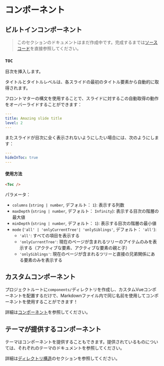 # コンポーネント

## ビルトインコンポーネント

> このセクションのドキュメントはまだ作成中です。完成するまでは[ソースコード](https://github.com/slidevjs/slidev/blob/main/packages/client/builtin)を直接参照してください。

### `TOC`

目次を挿入します。

タイトルとタイトルレベルは、各スライドの最初のタイトル要素から自動的に取得されます。

フロントマターの構文を使用することで、スライドに対するこの自動取得の動作をオーバーライドすることができます：
```yml
---
title: Amazing slide title
level: 2
---
```

またスライドが目次に全く表示されないようにしたい場合には、次のようにします：
```yml
---
hideInToc: true
---
```

#### 使用方法
~~~md
<Toc />
~~~

パラメータ：

* `columns` (`string | number`, デフォルト： `1`): 表示する列数
* `maxDepth` (`string | number`, デフォルト： `Infinity`): 表示する目次の階層の最大値
* `minDepth` (`string | number`, デフォルト： `1`): 表示する目次の階層の最小値
* `mode` (`'all' | 'onlyCurrentTree'| 'onlySiblings'`, デフォルト： `'all'`):
  * `'all'`: すべての項目を表示する
  * `'onlyCurrentTree'`: 現在のページが含まれるツリーのアイテムのみを表示する（アクティブな要素、アクティブな要素の親と子）
  * `'onlySiblings'`: 現在のページが含まれるツリーと直接の兄弟関係にある要素のみを表示する

## カスタムコンポーネント

プロジェクトルートに`components/`ディレクトリを作成し、カスタムVueコンポーネントを配置するだけで、Markdownファイル内で同じ名前を使用してコンポーネントを使用することができます！

詳細は[コンポーネント](/custom/directory-structure#コンポーネント)を参照してください。

## テーマが提供するコンポーネント

テーマはコンポーネントを提供することもできます。提供されているものについては、それぞれのテーマのドキュメントを参照してください。

詳細は[ディレクトリ構造](/custom/directory-structure)のセクションを参照してください。

